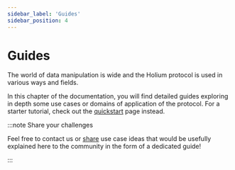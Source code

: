 ```yaml
---
sidebar_label: 'Guides'
sidebar_position: 4
---
```


# Guides

The world of data manipulation is wide
and the Holium protocol is used in various ways and fields.

In this chapter of the documentation, you will find detailed guides
exploring in depth some use cases or domains of application of the protocol.
For a starter tutorial, check out the [quickstart](get-started/quickstart.md) page instead.

:::note Share your challenges

Feel free to contact us or [share](contributing.md) use case ideas that would be usefully
explained here to the community in the form of a dedicated guide!

:::
